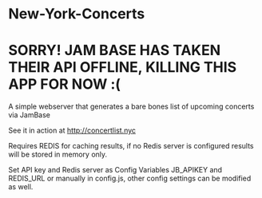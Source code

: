 # New-York-Concerts

# SORRY! JAM BASE HAS TAKEN THEIR API OFFLINE, KILLING THIS APP FOR NOW :(


A simple webserver that generates a bare bones list of upcoming concerts via JamBase

See it in action at
	http://concertlist.nyc

Requires REDIS for caching results, if no Redis server is configured results will be stored in memory only.

Set API key and Redis server as Config Variables JB_APIKEY and REDIS_URL or manually in config.js, other config settings can be modified as well.

